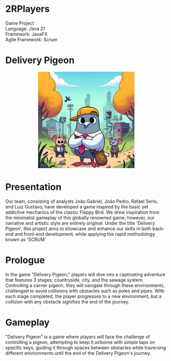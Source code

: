 # 2RPlayers

Game Project  
Language: Java 21  
Framework: JavaFX  
Agile Framework: Scrum  

# Delivery Pigeon
<div style="text-align: center;">
    <img src="./arquivos/imgs/logo-jogo.jpg" alt="cap-do-jogo" height="300px" width="300px">
</div>

# Presentation
Our team, consisting of analysts João Gabriel, João Pedro, Rafael Serio, and Luiz Gustavo, have developed a game inspired by the basic yet addictive mechanics of the classic Flappy Bird. We drew inspiration from the minimalist gameplay of this globally renowned game; however, our narrative and artistic style are entirely original. Under the title 'Delivery Pigeon', this project aims to showcase and enhance our skills in both back-end and front-end development, while applying the rapid methodology known as 'SCRUM'

# Prologue
In the game "Delivery Pigeon," players will dive into a captivating adventure that features 3 stages: countryside, city, and the sewage system. Controlling a carrier pigeon, they will navigate through these environments, challenged to avoid collisions with obstacles such as poles and pipes. With each stage completed, the player progresses to a new environment, but a collision with any obstacle signifies the end of the journey.

# Gameplay
"Delivery Pigeon" is a game where players will face the challenge of controlling a pigeon, attempting to keep it airborne with simple taps on specific keys, guiding it through spaces between obstacles while traversing different environments until the end of the Delivery Pigeon's journey.